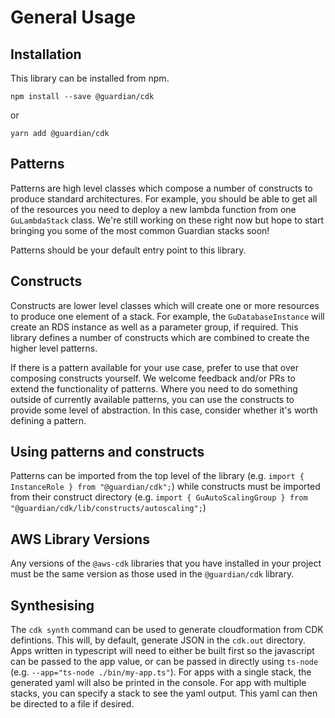 # General Usage

## Installation

This library can be installed from npm.

```
npm install --save @guardian/cdk
```

or

```
yarn add @guardian/cdk
```

## Patterns

Patterns are high level classes which compose a number of constructs to produce standard architectures. For example, you should be able to get all of the resources you need to deploy a new lambda function from one `GuLambdaStack` class. We're still working on these right now but hope to start bringing you some of the most common Guardian stacks soon!

Patterns should be your default entry point to this library.

## Constructs

Constructs are lower level classes which will create one or more resources to produce one element of a stack. For example, the `GuDatabaseInstance` will create an RDS instance as well as a parameter group, if required. This library defines a number of constructs which are combined to create the higher level patterns.

If there is a pattern available for your use case, prefer to use that over composing constructs yourself. We welcome feedback and/or PRs to extend the functionality of patterns. Where you need to do something outside of currently available patterns, you can use the constructs to provide some level of abstraction. In this case, consider whether it's worth defining a pattern.

## Using patterns and constructs

Patterns can be imported from the top level of the library (e.g. `import { InstanceRole } from "@guardian/cdk";`) while constructs must be imported from their construct directory (e.g. `import { GuAutoScalingGroup } from "@guardian/cdk/lib/constructs/autoscaling";`)

## AWS Library Versions

Any versions of the `@aws-cdk` libraries that you have installed in your project must be the same version as those used in the `@guardian/cdk` library.

## Synthesising

The `cdk synth` command can be used to generate cloudformation from CDK defintions. This will, by default, generate JSON in the `cdk.out` directory. Apps written in typescript will need to either be built first so the javascript can be passed to the app value, or can be passed in directly using `ts-node` (e.g. `--app="ts-node ./bin/my-app.ts"`). For apps with a single stack, the generated yaml will also be printed in the console. For app with multiple stacks, you can specify a stack to see the yaml output. This yaml can then be directed to a file if desired.
